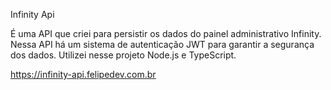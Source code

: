 Infinity Api

É uma API que criei para persistir os dados do painel administrativo Infinity.
Nessa API há um sistema de autenticação JWT para garantir a segurança dos dados.
Utilizei nesse projeto Node.js e TypeScript.

https://infinity-api.felipedev.com.br
